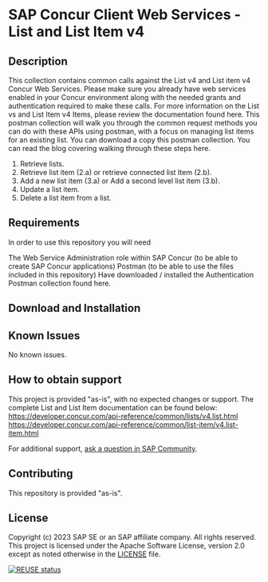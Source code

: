 # SAP Concur Client Web Services - List and List Item v4
<!-- Please include descriptive title -->

<!--- Register repository https://api.reuse.software/register, then add REUSE badge:
[![REUSE status](https://api.reuse.software/badge/github.com/SAP-samples/REPO-NAME)](https://api.reuse.software/info/github.com/SAP-samples/REPO-NAME)
-->

## Description
<!-- Please include SEO-friendly description -->
This collection contains common calls against the List v4 and List item v4 Concur Web Services. Please make sure you already have web services enabled in your Concur environment along with the needed grants and authentication required to make these calls.
For more information on the List vs and List Item v4 Items, please review the documentation found here.
This postman collection will walk you through the common request methods you can do with these APIs using postman, with a focus on managing list items for an existing list. You can download a copy this postman collection. You can read the blog covering walking through these steps here.
1. Retrieve lists.
2. Retrieve list item (2.a) or retrieve connected list Item (2.b).
3. Add a new list item (3.a) or Add a second level list item (3.b).
4. Update a list item.
5. Delete a list item from a list.


## Requirements
In order to use this repository you will need

The Web Service Administration role within SAP Concur (to be able to create SAP Concur applications)
Postman (to be able to use the files included in this repository)
Have downloaded / installed the Authentication Postman collection found here.

## Download and Installation

## Known Issues
<!-- You may simply state "No known issues. -->
No known issues.

## How to obtain support

This project is provided "as-is", with no expected changes or support. The complete List and List Item documentation can be found below:
https://developer.concur.com/api-reference/common/lists/v4.list.html
https://developer.concur.com/api-reference/common/list-item/v4.list-item.html
 
For additional support, [ask a question in SAP Community](https://answers.sap.com/questions/ask.html).

## Contributing
This repository is provided "as-is".

## License
Copyright (c) 2023 SAP SE or an SAP affiliate company. All rights reserved. This project is licensed under the Apache Software License, version 2.0 except as noted otherwise in the [LICENSE](LICENSE) file.

[![REUSE status](https://api.reuse.software/badge/github.com/sap-samples/concur-web-services-list)](https://api.reuse.software/info/github.com/sap-samples/concur-web-services-list)
